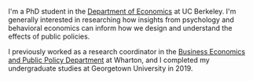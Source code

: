 I'm a PhD student in the [Department of Economics](https://www.econ.berkeley.edu/) at UC Berkeley. I'm generally interested in researching how insights from psychology and behavioral economics can inform how we design and understand the effects of public policies.

I previously worked as a research coordinator in the [Business Economics and Public Policy Department](https://bepp.wharton.upenn.edu/) at Wharton, and I completed my undergraduate studies at Georgetown University in 2019.
